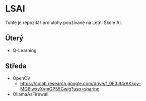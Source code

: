 # LSAI
Tohle je repozitář pro úlohy používané na Letní Škole AI.


## Úterý

- Q-Learning

## Středa

- OpenCV
    - https://colab.research.google.com/drive/1_0E3Jt4rAKkoy-MQ6iwxyXvmGP55Gwjg?usp=sharing
- OllamaAsFirewall